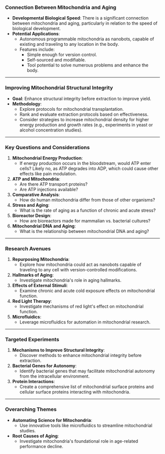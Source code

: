 ### Connection Between Mitochondria and Aging
- **Developmental Biological Speed**: There is a significant connection between mitochondria and aging, particularly in relation to the speed of biological development.  
- **Potential Applications**:
  - Autonomous programmable mitochondria as nanobots, capable of existing and traveling to any location in the body.
  - Features include:
    - Simple enough for version control.
    - Self-sourced and modifiable.
    - Tool potential to solve numerous problems and enhance the body.  

---

### Improving Mitochondrial Structural Integrity
- **Goal**: Enhance structural integrity before extraction to improve yield.
- **Methodology**:
  - Explore protocols for mitochondrial transplantation.
  - Rank and evaluate extraction protocols based on effectiveness.
  - Consider strategies to increase mitochondrial density for higher energy production and growth rates (e.g., experiments in yeast or alcohol concentration studies).  

---

### Key Questions and Considerations
1. **Mitochondrial Energy Production**:
   - If energy production occurs in the bloodstream, would ATP enter cells? Likely no, as ATP degrades into ADP, which could cause other effects like pain modulation.
2. **ATP and Mitochondria**:
   - Are there ATP transport proteins?
   - Are ATP injections available?
3. **Comparative Analysis**:
   - How do human mitochondria differ from those of other organisms?  
4. **Stress and Aging**:
   - What is the rate of aging as a function of chronic and acute stress?
5. **Bioreactor Design**:
   - How are bioreactors made for mammalian vs. bacterial cultures?  
6. **Mitochondrial DNA and Aging**:
   - What is the relationship between mitochondrial DNA and aging?  

---

### Research Avenues
1. **Repurposing Mitochondria**:
   - Explore how mitochondria could act as nanobots capable of traveling to any cell with version-controlled modifications.
2. **Hallmarks of Aging**:
   - Investigate mitochondria's role in aging hallmarks.
3. **Effects of External Stimuli**:
   - Examine chronic and acute cold exposure effects on mitochondrial function.  
4. **Red Light Therapy**:
   - Investigate mechanisms of red light's effect on mitochondrial function.
5. **Microfluidics**:
   - Leverage microfluidics for automation in mitochondrial research.  

---

### Targeted Experiments
1. **Mechanisms to Improve Structural Integrity**:
   - Discover methods to enhance mitochondrial integrity before extraction.  
2. **Bacterial Genes for Autonomy**:
   - Identify bacterial genes that may facilitate mitochondrial autonomy from the intracellular environment.  
3. **Protein Interactions**:
   - Create a comprehensive list of mitochondrial surface proteins and cellular surface proteins interacting with mitochondria.  

---

### Overarching Themes
- **Automating Science for Mitochondria**:
  - Use innovative tools like microfluidics to streamline mitochondrial studies.
- **Root Causes of Aging**:
  - Investigate mitochondria's foundational role in age-related performance decline.  

